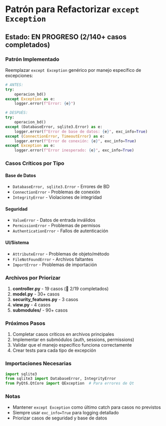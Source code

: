 # Patrón para Refactorizar `except Exception`

## Estado: EN PROGRESO (2/140+ casos completados)

### Patrón Implementado

Reemplazar `except Exception` genérico por manejo específico de excepciones:

```python
# ANTES:
try:
    operacion_bd()
except Exception as e:
    logger.error(f"Error: {e}")

# DESPUÉS:
try:
    operacion_bd()
except (DatabaseError, sqlite3.Error) as e:
    logger.error(f"Error de base de datos: {e}", exc_info=True)
except (ConnectionError, TimeoutError) as e:
    logger.error(f"Error de conexión: {e}", exc_info=True)
except Exception as e:
    logger.error(f"Error inesperado: {e}", exc_info=True)
```

### Casos Críticos por Tipo

#### Base de Datos
- `DatabaseError, sqlite3.Error` - Errores de BD
- `ConnectionError` - Problemas de conexión
- `IntegrityError` - Violaciones de integridad

#### Seguridad
- `ValueError` - Datos de entrada inválidos
- `PermissionError` - Problemas de permisos
- `AuthenticationError` - Fallos de autenticación

#### UI/Sistema
- `AttributeError` - Problemas de objeto/método
- `FileNotFoundError` - Archivos faltantes
- `ImportError` - Problemas de importación

### Archivos por Priorizar

1. **controller.py** - 19 casos (🔄 2/19 completados)
2. **model.py** - 30+ casos  
3. **security_features.py** - 3 casos
4. **view.py** - 4 casos
5. **submodules/** - 90+ casos

### Próximos Pasos

1. Completar casos críticos en archivos principales
2. Implementar en submódulos (auth, sessions, permissions)
3. Validar que el manejo específico funciona correctamente
4. Crear tests para cada tipo de excepción

### Importaciones Necesarias

```python
import sqlite3
from sqlite3 import DatabaseError, IntegrityError
from PyQt6.QtCore import QException  # Para errores de Qt
```

### Notas

- Mantener `except Exception` como último catch para casos no previstos
- Siempre usar `exc_info=True` para logging detallado
- Priorizar casos de seguridad y base de datos